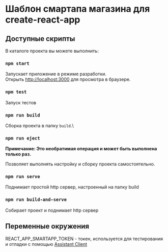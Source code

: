 # Шаблон смартапа магазина для create-react-app

## Доступные скрипты

В каталоге проекта вы можете выполнить:

### `npm start`

Запускает приложение в режиме разработки.\
Открыть [http://localhost:3000](http://localhost:3000) для просмотра в браузере.

### `npm test`

Запуск тестов

### `npm run build`

Сборка проекта в папку `build`.\

### `npm run eject`

**Примечание: Это необратимая операция и может быть выполнена только раз.**

Позволяет выполнять настройку и сборку проекта самостоятельно.

### `npm run serve`

Поднимает простой http сервер, настроенный на папку build

### `npm run build-and-serve`

Собирает проект и поднимает http сервер

## Переменные окружения

REACT_APP_SMARTAPP_TOKEN - токен, используется для тестирования и отладки с помощью [Assistant Client](https://developer.sberdevices.ru/docs/ru/developer_tools/sdk/overview)
